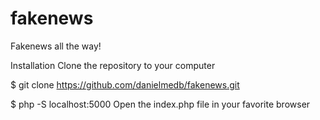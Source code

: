 # fakenews
Fakenews all the way!

Installation
Clone the repository to your computer

$ git clone https://github.com/danielmedb/fakenews.git

$ php -S localhost:5000
Open the index.php file in your favorite browser

